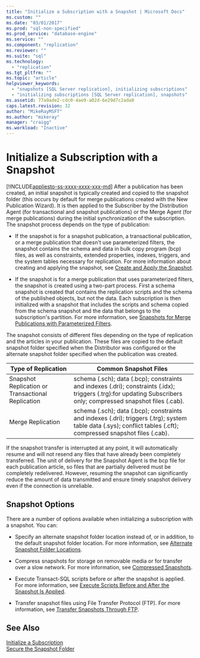```yaml
---
title: "Initialize a Subscription with a Snapshot | Microsoft Docs"
ms.custom: ""
ms.date: "03/01/2017"
ms.prod: "sql-non-specified"
ms.prod_service: "database-engine"
ms.service: ""
ms.component: "replication"
ms.reviewer: ""
ms.suite: "sql"
ms.technology: 
  - "replication"
ms.tgt_pltfrm: ""
ms.topic: "article"
helpviewer_keywords: 
  - "snapshots [SQL Server replication], initializing subscriptions"
  - "initializing subscriptions [SQL Server replication], snapshots"
ms.assetid: 77a9ade2-cdc0-4ae9-a02d-6e29d7c2ada0
caps.latest.revision: 32
author: "MikeRayMSFT"
ms.author: "mikeray"
manager: "craigg"
ms.workload: "Inactive"
---
```

# Initialize a Subscription with a Snapshot
[!INCLUDE[appliesto-ss-xxxx-xxxx-xxx-md](../../includes/appliesto-ss-xxxx-xxxx-xxx-md.md)]
  After a publication has been created, an initial snapshot is typically created and copied to the snapshot folder (this occurs by default for merge publications created with the New Publication Wizard). It is then applied to the Subscriber by the Distribution Agent (for transactional and snapshot publications) or the Merge Agent (for merge publications) during the initial synchronization of the subscription. The snapshot process depends on the type of publication:  
  
-   If the snapshot is for a snapshot publication, a transactional publication, or a merge publication that doesn't use parameterized filters, the snapshot contains the schema and data in bulk copy program (bcp) files, as well as constraints, extended properties, indexes, triggers, and the system tables necessary for replication. For more information about creating and applying the snapshot, see [Create and Apply the Snapshot](../../relational-databases/replication/create-and-apply-the-snapshot.md).  
  
-   If the snapshot is for a merge publication that uses parameterized filters, the snapshot is created using a two-part process. First a schema snapshot is created that contains the replication scripts and the schema of the published objects, but not the data. Each subscription is then initialized with a snapshot that includes the scripts and schema copied from the schema snapshot and the data that belongs to the subscription's partition. For more information, see [Snapshots for Merge Publications with Parameterized Filters](../../relational-databases/replication/snapshots-for-merge-publications-with-parameterized-filters.md).  
  
 The snapshot consists of different files depending on the type of replication and the articles in your publication. These files are copied to the default snapshot folder specified when the Distributor was configured or the alternate snapshot folder specified when the publication was created.  
  
|Type of Replication|Common Snapshot Files|  
|-------------------------|---------------------------|  
|Snapshot Replication or Transactional Replication|schema (.sch); data (.bcp); constraints and indexes (.dri); constraints (.idx); triggers (.trg):for updating Subscribers only; compressed snapshot files (.cab).|  
|Merge Replication|schema (.sch); data (.bcp); constraints and indexes (.dri); triggers (.trg); system table data (.sys); conflict tables (.cft); compressed snapshot files (.cab).|  
  
 If the snapshot transfer is interrupted at any point, it will automatically resume and will not resend any files that have already been completely transferred. The unit of delivery for the Snapshot Agent is the bcp file for each publication article, so files that are partially delivered must be completely redelivered. However, resuming the snapshot can significantly reduce the amount of data transmitted and ensure timely snapshot delivery even if the connection is unreliable.  
  
## Snapshot Options  
 There are a number of options available when initializing a subscription with a snapshot. You can:  
  
-   Specify an alternate snapshot folder location instead of, or in addition, to the default snapshot folder location. For more information, see [Alternate Snapshot Folder Locations](../../relational-databases/replication/alternate-snapshot-folder-locations.md).  
  
-   Compress snapshots for storage on removable media or for transfer over a slow network. For more information, see [Compressed Snapshots](../../relational-databases/replication/compressed-snapshots.md).  
  
-   Execute Transact-SQL scripts before or after the snapshot is applied. For more information, see [Execute Scripts Before and After the Snapshot Is Applied](../../relational-databases/replication/execute-scripts-before-and-after-the-snapshot-is-applied.md).  
  
-   Transfer snapshot files using File Transfer Protocol (FTP). For more information, see [Transfer Snapshots Through FTP](../../relational-databases/replication/transfer-snapshots-through-ftp.md).  
  
## See Also  
 [Initialize a Subscription](../../relational-databases/replication/initialize-a-subscription.md)   
 [Secure the Snapshot Folder](../../relational-databases/replication/security/secure-the-snapshot-folder.md)  
  
  
